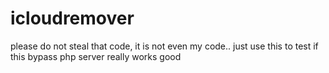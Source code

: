 # icloudremover
please do not steal that code, it is not even my code.. just use this to test if this bypass php server really works good
